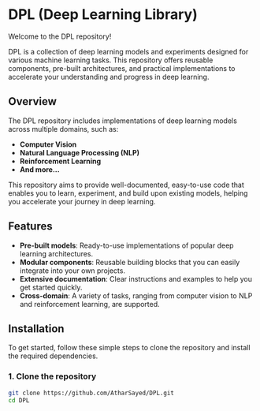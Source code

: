 # DPL (Deep Learning Library)

Welcome to the DPL repository! 

DPL is a collection of deep learning models and experiments designed for various machine learning tasks. This repository offers reusable components, pre-built architectures, and practical implementations to accelerate your understanding and progress in deep learning.

## Overview

The DPL repository includes implementations of deep learning models across multiple domains, such as:

- **Computer Vision**
- **Natural Language Processing (NLP)**
- **Reinforcement Learning**
- **And more...**

This repository aims to provide well-documented, easy-to-use code that enables you to learn, experiment, and build upon existing models, helping you accelerate your journey in deep learning.

## Features

- **Pre-built models**: Ready-to-use implementations of popular deep learning architectures.
- **Modular components**: Reusable building blocks that you can easily integrate into your own projects.
- **Extensive documentation**: Clear instructions and examples to help you get started quickly.
- **Cross-domain**: A variety of tasks, ranging from computer vision to NLP and reinforcement learning, are supported.

## Installation

To get started, follow these simple steps to clone the repository and install the required dependencies.

### 1. Clone the repository
```bash
git clone https://github.com/AtharSayed/DPL.git
cd DPL
